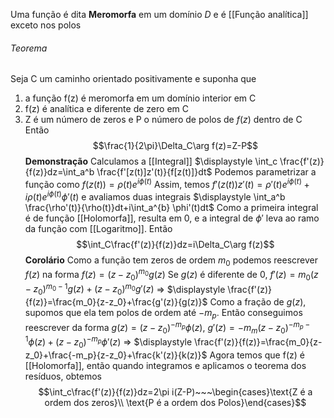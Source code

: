 Uma função é dita **Meromorfa** em um domínio $D$ e é [[Função analítica]] exceto nos polos

###### Teorema
Seja C um caminho orientado positivamente e suponha que
1. a função f(z) é meromorfa em um domínio interior em C
2. f(z) é analítica e diferente de zero em C
3. Z é um número de zeros e P o número de polos de $f(z)$ dentro de C
Então $$\frac{1}{2\pi}\Delta_C\arg f(z)=Z-P$$
**Demonstração**
Calculamos a [[Integral]] $\displaystyle \int_c \frac{f'(z)}{f(z)}dz=\int_a^b \frac{f'[z(t)]z'(t)}{f[z(t)]}dt$ 
Podemos parametrizar a função como $f(z(t))=\rho (t)e^{i\phi(t)}$ 
Assim, temos $\displaystyle f'(z(t))z'(t)=\rho'(t)e^{i\phi(t)}+i\rho(t)e^{i\phi(t)}\phi'(t)$
e avaliamos duas integrais
$\displaystyle \int_a^b \frac{\rho'(t)}{\rho(t)}dt+i\int_a^{b} \phi'(t)dt$ Como a primeira integral é de função [[Holomorfa]], resulta em 0, e a integral de $\phi'$ leva ao ramo da função com [[Logaritmo]]. Então
$$\int_C\frac{f'(z)}{f(z)}dz=i\Delta_C\arg f(z)$$
**Corolário**
Como a função tem zeros de ordem $m_0$ podemos reescrever $f(z)$ na forma
$f(z)=(z-z_0)^{m_0}g(z)$ Se $g(z)$ é diferente de 0,
$f'(z)=m_0(z-z_0)^{m_0-1}g(z)+(z-z_0)^{m_0}g'(z)$
=> $\displaystyle \frac{f'(z)}{f(z)}=\frac{m_0}{z-z_0}+\frac{g'(z)}{g(z)}$ Como a fração de $g(z)$, supomos que ela tem polos de ordem até $-m_p$. Então conseguimos reescrever da forma
$g(z)=(z-z_0)^{-m_p}\phi(z)$,
$g'(z)=-m_m(z-z_0)^{-m_p-1}\phi(z)+(z-z_0)^{-m_p}\phi'(z)$ 
=> $\displaystyle \frac{f'(z)}{f(z)}=\frac{m_0}{z-z_0}+\frac{-m_p}{z-z_0}+\frac{k'(z)}{k(z)}$ Agora temos que f(z) é [[Holomorfa]], então quando integramos e aplicamos o teorema dos resíduos, obtemos
$$\int_c\frac{f'(z)}{f(z)}dz=2\pi i(Z-P)~~~\begin{cases}\text{Z é a ordem dos zeros}\\ \text{P é a ordem dos Polos}\end{cases}$$
